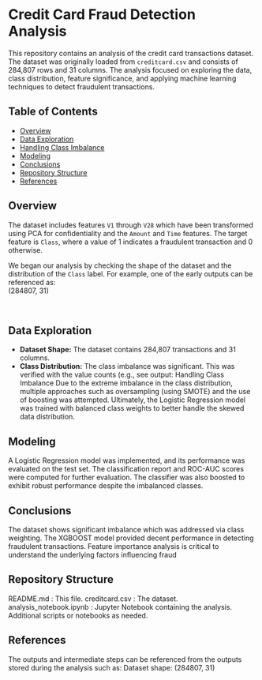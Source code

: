# Credit Card Fraud Detection Analysis  
  
This repository contains an analysis of the credit card transactions dataset. The dataset was originally loaded from `creditcard.csv` and consists of 284,807 rows and 31 columns. The analysis focused on exploring the data, class distribution, feature significance, and applying machine learning techniques to detect fraudulent transactions.  
  
## Table of Contents  
- [Overview](#overview)  
- [Data Exploration](#data-exploration)  
- [Handling Class Imbalance](#handling-class-imbalance)  
- [Modeling](#modeling)  
- [Conclusions](#conclusions)  
- [Repository Structure](#repository-structure)  
- [References](#references)  
  
## Overview  
The dataset includes features `V1` through `V28` which have been transformed using PCA for confidentiality and the `Amount` and `Time` features. The target feature is `Class`, where a value of 1 indicates a fraudulent transaction and 0 otherwise.  
  
We began our analysis by checking the shape of the dataset and the distribution of the `Class` label. For example, one of the early outputs can be referenced as:    
(284807, 31)  
  
&nbsp;  
 ## Data Exploration  
- **Dataset Shape:** The dataset contains 284,807 transactions and 31 columns.    
- **Class Distribution:** The class imbalance was significant. This was verified with the value counts (e.g., see output:
  Handling Class Imbalance
Due to the extreme imbalance in the class distribution, multiple approaches such as oversampling (using SMOTE) and the use of boosting was attempted. Ultimately, the Logistic Regression model was trained with balanced class weights to better handle the skewed data distribution.

## Modeling
A Logistic Regression model was implemented, and its performance was evaluated on the test set. The classification report and ROC-AUC scores were computed for further evaluation. The classifier was also boosted to exhibit robust performance despite the imbalanced classes.

## Conclusions
The dataset shows significant imbalance which was addressed via class weighting.
The XGBOOST model provided decent performance in detecting fraudulent transactions.
Feature importance analysis is critical to understand the underlying factors influencing fraud

## Repository Structure
README.md : This file.
creditcard.csv : The dataset.
analysis_notebook.ipynb : Jupyter Notebook containing the analysis.
Additional scripts or notebooks as needed.
## References
The outputs and intermediate steps can be referenced from the outputs stored during the analysis such as:
Dataset shape: (284807, 31)
